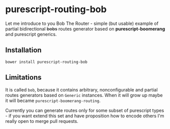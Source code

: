 # purescript-routing-bob

Let me introduce to you Bob The Router - simple (but usable) example of partial bidirectional ~~bobs~~ routes generator based on __purescript-boomerang__ and purescript generics.

## Installation

```shell
bower install purescript-routing-bob
```

## Limitations

It is called `bob`, because it contains arbitrary, nonconfigurable and partial routes generators based on `Generic` instances.
When it will grow up maybe it will became `purescript-boomerang-routing`.

Currently you can generate routes only for some subset of purescript types - if you want extend this set and have proposition how to encode others I'm really open to merge pull requests.

